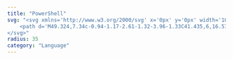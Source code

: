 ```yaml
---
title: "PowerShell"
svg: "<svg xmlns='http://www.w3.org/2000/svg' x='0px' y='0px' width='100' height='100' viewBox='0 0 50 50' class='text-white-dark hover:text-primary-light fill-current transition-[opacity_.5s,color_.5s]'>
    <path d='M49.324,7.34c-0.94-1.17-2.61-1.32-3.96-1.33C41.435,6,16.578,6,12.978,6.01c-3.999,0.01-5.579,1.27-6.479,5.17 C4.409,20.19,2.33,29.21,0.27,38.23c-0.31,1.37-0.55,3.11,0.42,4.33c0.99,1.24,2.79,1.41,4.249,1.41 c5.159,0.02,26.657,0.02,32.376,0c3.55-0.01,5.469-1.51,6.239-4.88c2.28-9.98,4.309-19.02,6.199-27.64 C50.044,10.15,50.254,8.5,49.324,7.34z M14.758,38.28c-1.2,0.88-2.34,1.11-3.3-0.2c-1.07-1.45-0.08-2.31,1.02-3.12 c3.96-2.89,7.909-5.8,11.839-8.72c0.55-0.41,1.27-0.97,1.74-1.32c-0.61-0.69-1.12-1.26-1.53-1.73c-2.43-2.73-4.659-5.27-7.069-7.87 c-1.1-1.19-1.45-2.34-0.13-3.52c1.31-1.16,2.6-1.06,3.789,0.28c3.34,3.72,6.679,7.44,10.069,11.1c1.27,1.37,0.98,2.3-0.42,3.32 C25.407,30.39,20.077,34.33,14.758,38.28z M32.246,38h-9.499c-1.13,0-1.75-1-1.75-2s0.62-2,1.75-2h9.499c1.13,0,1.75,1,1.75,2 S33.376,38,32.246,38z'></path>
</svg>"
radius: 35
category: "Language"
---
```


